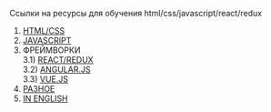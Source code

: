 Ссылки на ресурсы для обучения html/css/javascript/react/redux

1) [HTML/CSS](/docs/html-css.md)
2) [JAVASCRIPT](/docs/javascript.md)<br/>
3) ФРЕЙМВОРКИ<br/>
3.1) [REACT/REDUX](/docs/react-redux.md)<br/>
3.2) [ANGULAR.JS](/docs/angular.md)<br/>
3.3) [VUE.JS](/docs/vue.md)<br/>
4) [РАЗНОЕ](/docs/frontend.md)
5) [IN ENGLISH](/docs/inEnglsh.md)
